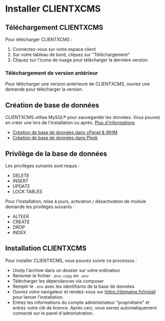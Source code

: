 # Installer CLIENTXCMS

## Téléchargement CLIENTXCMS

Pour télécharger CLIENTXCMS : 
1. Connectez-vous sur votre espace client
2. Sur votre tableau de bord, cliquez sur "Téléchargement"
3. Cliquez sur l'icone de nuage pour télécharger la dernière version.

### Téléchargement de version antérieur

Pour télécharger une version antérieure de CLIENTXCMS, ouvrez une demande pour télécharger la version.

## Création de base de données
CLIENTXCMS utilise MySQL® pour sauvegarder les données. Vous pouvez en créer une lors de l'installation ou après. [Plus d'informations](https://clientxcms.com/docsc/fr/database)

- [Création de base de données dans cPanel & WHM](https://docs.cpanel.net/cpanel/databases/mysql-database-wizard/)
- [Création de base de données dans Plesk](https://docs.plesk.com/en-US/17.0/customer-guide/advanced-website-databases.69535/)
## Privilège de la base de données
Les privilèges suivants sont requis :
- DELETE
- INSERT
- UPDATE
- LOCK TABLES

Pour l'installation, mise à jours, activation / désactivation de module demande les privilèges suivants : 
- ALTEER
- CREATE
- DROP
- INDEX

## Installation CLIENTXCMS
Pour installer CLIENTXCMS, vous pouvez suivre ce processus : 
- Unzip l'archive dans un dossier sur votre ordinateur
- Renomer le fichier `.env.copy` en `.env`
- Télécharger les dépendances via composer
- Remplir le `.env` avec les identifiants de la base de données
- Ouvrez votre navigateur et rendez-vous sur https://domaine.fr/install pour lancer l'installation.
- Entrez les informations du compte administrateur "propriétaire" et entrez votre clé de licence.
Après ceci, vous serrez automatiquement connecté sur le panel d'administration.